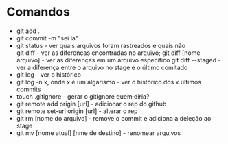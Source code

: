 # Comandos
<!--<li>  </li>-->
<ul>
<li> git add . </li>
<li> git commit -m "sei la" </li>
<li> git status - ver quais arquivos foram rastreados e quais não </li>
git diff - ver as diferenças encontradas no arquivo;
git diff [nome arquivo] - ver as diferenças em um arquivo específico
git diff --staged - ver a diferença entre o arquivo no stage e o último comitado
<li> git log - ver o histórico</li>
<li> git log -n x, onde x é um algarismo - ver o histórico dos x últimos commits </li>
<li> touch .gitignore - gerar o gitignore <s>quem diria?</s></li>
<li>git remote add origin [url]  - adicionar o rep do github</li>
<li>git remote set-url origin [url] - alterar o rep</li>
<li>git rm [nome do arquivo] - remove o commit e adiciona a deleção ao stage</li>
<li> git mv [nome atual] [nme de destino] - renomear arquivos </li>
</ul>
